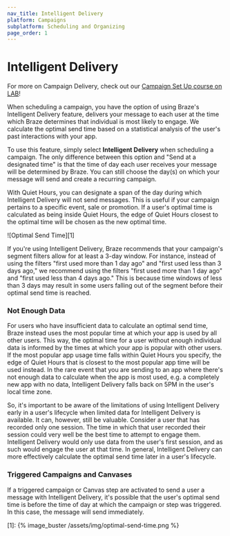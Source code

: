 ```yaml
---
nav_title: Intelligent Delivery
platform: Campaigns
subplatform: Scheduling and Organizing
page_order: 1
---
```

# Intelligent Delivery

For more on Campaign Delivery, check out our [Campaign Set Up course on LAB](http://lab.braze.com/campaign-setup-delivery-targeting-conversions)!

When scheduling a campaign, you have the option of using Braze's Intelligent Delivery feature, delivers your message to each user at the time which Braze determines that individual is most likely to engage. We calculate the optimal send time based on a statistical analysis of the user's past interactions with your app.

To use this feature, simply select __Intelligent Delivery__ when scheduling a campaign. The only difference between this option and "Send at a designated time" is that the time of day each user receives your message will be determined by Braze. You can still choose the day(s) on which your message will send and create a recurring campaign.

With Quiet Hours, you can designate a span of the day during which Intelligent Delivery will not send messages. This is useful if your campaign pertains to a specific event, sale or promotion. If a user's optimal time is calculated as being inside Quiet Hours, the edge of Quiet Hours closest to the optimal time will be chosen as the new optimal time. 

![Optimal Send Time][1]

If you're using Intelligent Delivery, Braze recommends that your campaign's segment filters allow for at least a 3-day window. For instance, instead of using the filters "first used more than 1 day ago" and "first used less than 3 days ago," we recommend using the filters "first used more than 1 day ago" and "first used less than 4 days ago." This is because time windows of less than 3 days may result in some users falling out of the segment before their optimal send time is reached.

### Not Enough Data

For users who have insufficient data to calculate an optimal send time, Braze instead uses the most popular time at which your app is used by all other users. This way, the optimal time for a user without enough individual data is informed by the times at which your app is popular with other users. If the most popular app usage time falls within Quiet Hours you specify, the edge of Quiet Hours that is closest to the most popular app time will be used instead. In the rare event that you are sending to an app where there's not enough data to calculate when the app is most used, e.g. a completely new app with no data, Intelligent Delivery falls back on 5PM in the user's local time zone.

So, it's important to be aware of the limitations of using Intelligent Delivery early in a user's lifecycle when limited data for Intelligent Delivery is available. It can, however, still be valuable.  Consider a user that has recorded only one session. The time in which that user recorded their session could very well be the best time to attempt to engage them. Intelligent Delivery would only use data from the user's first session, and as such would engage the user at that time.  In general, Intelligent Delivery can more effectively calculate the optimal send time later in a user's lifecycle.

### Triggered Campaigns and Canvases

If a triggered campaign or Canvas step are activated to send a user a message with Intelligent Delivery, it's possible that the user's optimal send time is before the time of day at which the campaign or step was triggered. In this case, the message will send immediately.

[1]: {% image_buster /assets/img/optimal-send-time.png %}
